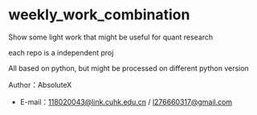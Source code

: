 # weekly_work_combination

Show some light work that might be useful for quant research

each repo is a independent proj

All based on python, but might be processed on different python version

Author：AbsoluteX
+ E-mail：118020043@link.cuhk.edu.cn / l276660317@gmail.com
